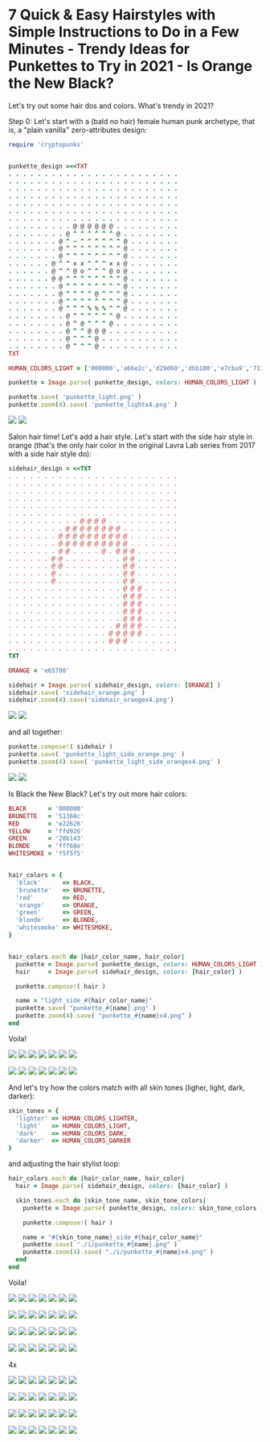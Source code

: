 # 7 Quick & Easy Hairstyles with Simple Instructions to Do in a Few Minutes - Trendy Ideas for Punkettes to Try in 2021 - Is Orange the New Black?



Let's try out some hair dos and colors.
What's trendy in 2021?

Step 0: Let's start with a (bald no hair) female human punk archetype, that is, a "plain vanilla" zero-attributes design:


``` ruby
require 'cryptopunks'


punkette_design =<<TXT
. . . . . . . . . . . . . . . . . . . . . . . .
. . . . . . . . . . . . . . . . . . . . . . . .
. . . . . . . . . . . . . . . . . . . . . . . .
. . . . . . . . . . . . . . . . . . . . . . . .
. . . . . . . . . . . . . . . . . . . . . . . .
. . . . . . . . . . . . . . . . . . . . . . . .
. . . . . . . . . . . . . . . . . . . . . . . .
. . . . . . . . . @ @ @ @ @ @ . . . . . . . . .
. . . . . . . . @ ^ ^ ^ ^ ^ ^ @ . . . . . . . .
. . . . . . . @ ^ ~ ^ ^ ^ ^ ^ ^ @ . . . . . . .
. . . . . . . @ ^ ^ ^ ^ ^ ^ ^ ^ @ . . . . . . .
. . . . . . . @ ^ ^ ^ ^ ^ ^ ^ ^ @ . . . . . . .
. . . . . . @ ^ ^ x x ^ ^ ^ x x @ . . . . . . .
. . . . . . @ ^ ^ @ o ^ ^ ^ @ o @ . . . . . . .
. . . . . . @ @ ^ ^ ^ ^ ^ ^ ^ ^ @ . . . . . . .
. . . . . . . @ ^ ^ ^ ^ ^ ^ ^ ^ @ . . . . . . .
. . . . . . . @ ^ ^ ^ ^ @ ^ ^ ^ @ . . . . . . .
. . . . . . . @ ^ ^ ^ ^ ^ ^ ^ ^ @ . . . . . . .
. . . . . . . @ ^ ^ ^ % % % ^ ^ @ . . . . . . .
. . . . . . . . @ ^ ^ ^ ^ ^ ^ @ . . . . . . . .
. . . . . . . . @ ^ @ ^ ^ ^ @ . . . . . . . . .
. . . . . . . . @ ^ ^ @ @ @ . . . . . . . . . .
. . . . . . . . @ ^ ^ ^ @ . . . . . . . . . . .
. . . . . . . . @ ^ ^ ^ @ . . . . . . . . . . .
TXT

HUMAN_COLORS_LIGHT = ['000000','a66e2c','d29d60','dbb180','e7cba9','711010']

punkette = Image.parse( punkette_design, colors: HUMAN_COLORS_LIGHT )

punkette.save( 'punkette_light.png' )
punkette.zoom(4).save( 'punkette_lightx4.png' )
```


![](i/punkette_light.png)
![](i/punkette_lightx4.png)




Salon hair time! Let's add a hair style.
Let's start with the side hair style in orange (that's the only
hair color in the original Lavra Lab series from 2017 with a side hair style do):


``` ruby
sidehair_design = <<TXT
. . . . . . . . . . . . . . . . . . . . . . . .
. . . . . . . . . . . . . . . . . . . . . . . .
. . . . . . . . . . . . . . . . . . . . . . . .
. . . . . . . . . . . . . . . . . . . . . . . .
. . . . . . . . . . . . . . . . . . . . . . . .
. . . . . . . . . . . . . . . . . . . . . . . .
. . . . . . . . . . @ @ @ @ . . . . . . . . . .
. . . . . . . . @ @ @ @ @ @ @ @ . . . . . . . .
. . . . . . . @ @ @ @ @ @ @ @ @ @ . . . . . . .
. . . . . . . @ @ @ @ @ @ @ @ @ @ . . . . . . .
. . . . . . . @ @ . . . . @ . @ @ @ . . . . . .
. . . . . . @ @ . . . . . . . . @ @ . . . . . .
. . . . . . @ @ . . . . . . . . @ @ . . . . . .
. . . . . . @ . . . . . . . . . @ @ . . . . . .
. . . . . . @ . . . . . . . . . @ @ . . . . . .
. . . . . . . . . . . . . . . . @ @ @ . . . . .
. . . . . . . . . . . . . . . . @ @ @ . . . . .
. . . . . . . . . . . . . . . . @ @ @ . . . . .
. . . . . . . . . . . . . . . . @ @ @ . . . . .
. . . . . . . . . . . . . . . . @ @ @ . . . . .
. . . . . . . . . . . . . . . @ @ @ @ . . . . .
. . . . . . . . . . . . . . @ @ @ @ @ . . . . .
. . . . . . . . . . . . . . @ @ @ . . . . . . .
. . . . . . . . . . . . . . . . . . . . . . . .
TXT

ORANGE = 'e65700'

sidehair = Image.parse( sidehair_design, colors: [ORANGE] )
sidehair.save( 'sidehair_orange.png' )
sidehair.zoom(4).save('sidehair_orangex4.png')
```

![](i/sidehair_orange.png)
![](i/sidehair_orangex4.png)



and all together:

``` ruby
punkette.compose!( sidehair )
punkette.save( 'punkette_light_side_orange.png' )
punkette.zoom(4).save( 'punkette_light_side_orangex4.png' )
```

![](i/punkette_light_side_orange.png)
![](i/punkette_light_side_orangex4.png)



Is Black the New Black? Let's try out more hair colors:

``` ruby
BLACK      = '000000'
BRUNETTE   = '51360c'
RED        = 'e22626'
YELLOW     = 'ffd926'
GREEN      = '28b143'
BLONDE     = 'fff68e'
WHITESMOKE = 'f5f5f5'


hair_colors = {
  'black'      => BLACK,
  'brunette'   => BRUNETTE,
  'red'        => RED,
  'orange'     => ORANGE,
  'green'      => GREEN,
  'blonde'     => BLONDE,
  'whitesmoke' => WHITESMOKE,
}


hair_colors.each do |hair_color_name, hair_color|
  punkette = Image.parse( punkette_design, colors: HUMAN_COLORS_LIGHT )
  hair     = Image.parse( sidehair_design, colors: [hair_color] )

  punkette.compose!( hair )

  name = "light_side_#{hair_color_name}"
  punkette.save( "punkette_#{name}.png" )
  punkette.zoom(4).save( "punkette_#{name}x4.png" )
end
```

Voila!

![](i/punkette_light_side_black.png)
![](i/punkette_light_side_brunette.png)
![](i/punkette_light_side_red.png)
![](i/punkette_light_side_orange.png)
![](i/punkette_light_side_green.png)
![](i/punkette_light_side_blonde.png)
![](i/punkette_light_side_whitesmoke.png)

![](i/punkette_light_side_blackx4.png)
![](i/punkette_light_side_brunettex4.png)
![](i/punkette_light_side_redx4.png)
![](i/punkette_light_side_orangex4.png)
![](i/punkette_light_side_greenx4.png)
![](i/punkette_light_side_blondex4.png)
![](i/punkette_light_side_whitesmokex4.png)


And let's try how the colors match with all skin tones (ligher, light, dark, darker):

``` ruby
skin_tones = {
  'lighter' => HUMAN_COLORS_LIGHTER,
  'light'   => HUMAN_COLORS_LIGHT,
  'dark'    => HUMAN_COLORS_DARK,
  'darker'  => HUMAN_COLORS_DARKER
}
```

and adjusting the hair stylist loop:

``` ruby
hair_colors.each do |hair_color_name, hair_color|
  hair = Image.parse( sidehair_design, colors: [hair_color] )

  skin_tones.each do |skin_tone_name, skin_tone_colors|
    punkette = Image.parse( punkette_design, colors: skin_tone_colors )

    punkette.compose!( hair )

    name = "#{skin_tone_name}_side_#{hair_color_name}"
    punkette.save( "./i/punkette_#{name}.png" )
    punkette.zoom(4).save( "./i/punkette_#{name}x4.png" )
  end
end
```

Voila!

![](i/punkette_lighter_side_black.png)
![](i/punkette_lighter_side_brunette.png)
![](i/punkette_lighter_side_red.png)
![](i/punkette_lighter_side_orange.png)
![](i/punkette_lighter_side_green.png)
![](i/punkette_lighter_side_blonde.png)
![](i/punkette_lighter_side_whitesmoke.png)

![](i/punkette_light_side_black.png)
![](i/punkette_light_side_brunette.png)
![](i/punkette_light_side_red.png)
![](i/punkette_light_side_orange.png)
![](i/punkette_light_side_green.png)
![](i/punkette_light_side_blonde.png)
![](i/punkette_light_side_whitesmoke.png)

![](i/punkette_dark_side_black.png)
![](i/punkette_dark_side_brunette.png)
![](i/punkette_dark_side_red.png)
![](i/punkette_dark_side_orange.png)
![](i/punkette_dark_side_green.png)
![](i/punkette_dark_side_blonde.png)
![](i/punkette_dark_side_whitesmoke.png)

![](i/punkette_darker_side_black.png)
![](i/punkette_darker_side_brunette.png)
![](i/punkette_darker_side_red.png)
![](i/punkette_darker_side_orange.png)
![](i/punkette_darker_side_green.png)
![](i/punkette_darker_side_blonde.png)
![](i/punkette_darker_side_whitesmoke.png)

4x

![](i/punkette_lighter_side_blackx4.png)
![](i/punkette_lighter_side_brunettex4.png)
![](i/punkette_lighter_side_redx4.png)
![](i/punkette_lighter_side_orangex4.png)
![](i/punkette_lighter_side_greenx4.png)
![](i/punkette_lighter_side_blondex4.png)
![](i/punkette_lighter_side_whitesmokex4.png)

![](i/punkette_light_side_blackx4.png)
![](i/punkette_light_side_brunettex4.png)
![](i/punkette_light_side_redx4.png)
![](i/punkette_light_side_orangex4.png)
![](i/punkette_light_side_greenx4.png)
![](i/punkette_light_side_blondex4.png)
![](i/punkette_light_side_whitesmokex4.png)

![](i/punkette_dark_side_blackx4.png)
![](i/punkette_dark_side_brunettex4.png)
![](i/punkette_dark_side_redx4.png)
![](i/punkette_dark_side_orangex4.png)
![](i/punkette_dark_side_greenx4.png)
![](i/punkette_dark_side_blondex4.png)
![](i/punkette_dark_side_whitesmokex4.png)

![](i/punkette_darker_side_blackx4.png)
![](i/punkette_darker_side_brunettex4.png)
![](i/punkette_darker_side_redx4.png)
![](i/punkette_darker_side_orangex4.png)
![](i/punkette_darker_side_greenx4.png)
![](i/punkette_darker_side_blondex4.png)
![](i/punkette_darker_side_whitesmokex4.png)



